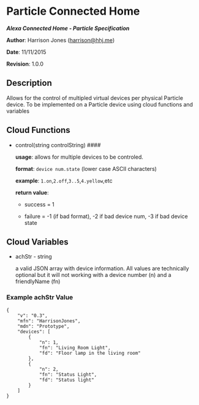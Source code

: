 # Particle Connected Home #

***Alexa Connected Home - Particle Specification***

**Author**: Harrison Jones (harrison@hhj.me)

**Date**: 11/11/2015

**Revision**: 1.0.0


## Description ##

Allows for the control of multipled virtual devices per physical Particle device. To be implemented on a Particle device using cloud functions and variables

## Cloud Functions ##

- control(string controlString) ####

    **usage**: allows for multiple devices to be controled.

    **format**: `device num.state` (lower case ASCII characters)

    **example**: `1.on`,`2.off`,`3..5`,`4.yellow`,etc

    **return value**:
 
     - success =  1

     - failure = -1 (if bad format), -2 if bad device num, -3 if bad device state
 

## Cloud Variables ##

- achStr - string

    a valid JSON array with device information. All values are technically optional but it will not working with a device number (n) and a friendlyName (fn)
    
### Example achStr Value ###

```
{
    "v": "0.3",
    "mfn": "HarrisonJones",
    "mdn": "Prototype",
    "devices": [
        {
            "n": 1,
            "fn": "Living Room Light",
            "fd": "Floor lamp in the living room"
        },
        {
            "n": 2,
            "fn": "Status Light",
            "fd": "Status light"
        }
    ]
}
```